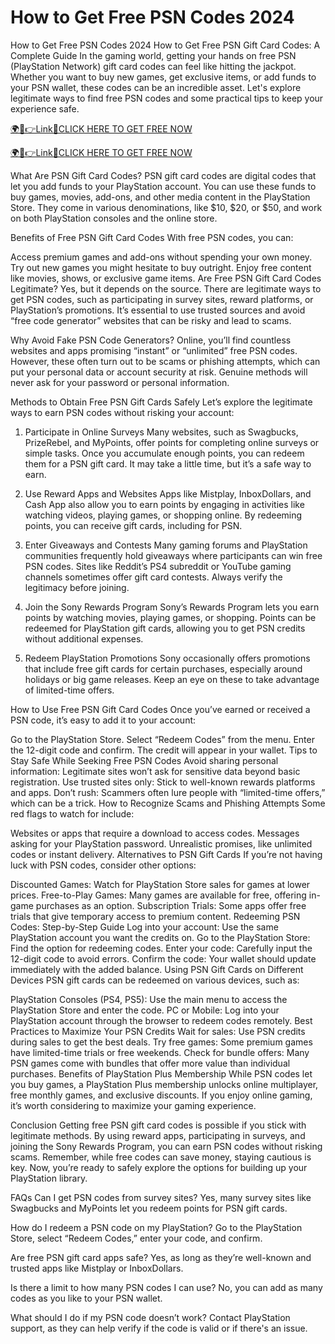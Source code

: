 # How to Get Free PSN Codes 2024
How to Get Free PSN Codes 2024
How to Get Free PSN Gift Card Codes: A Complete Guide
In the gaming world, getting your hands on free PSN (PlayStation Network) gift card codes can feel like hitting the jackpot. Whether you want to buy new games, get exclusive items, or add funds to your PSN wallet, these codes can be an incredible asset. Let's explore legitimate ways to find free PSN codes and some practical tips to keep your experience safe.

<a href="https://spacezones.org/rallgift.html" rel="nofollow">🌍📱👉Link📲CLICK HERE TO GET FREE NOW</a>

<a href="https://spacezones.org/rallgift.html" rel="nofollow">🌍📱👉Link📲CLICK HERE TO GET FREE NOW</a>


What Are PSN Gift Card Codes?
PSN gift card codes are digital codes that let you add funds to your PlayStation account. You can use these funds to buy games, movies, add-ons, and other media content in the PlayStation Store. They come in various denominations, like $10, $20, or $50, and work on both PlayStation consoles and the online store.

Benefits of Free PSN Gift Card Codes
With free PSN codes, you can:

Access premium games and add-ons without spending your own money.
Try out new games you might hesitate to buy outright.
Enjoy free content like movies, shows, or exclusive game items.
Are Free PSN Gift Card Codes Legitimate?
Yes, but it depends on the source. There are legitimate ways to get PSN codes, such as participating in survey sites, reward platforms, or PlayStation’s promotions. It’s essential to use trusted sources and avoid “free code generator” websites that can be risky and lead to scams.

Why Avoid Fake PSN Code Generators?
Online, you’ll find countless websites and apps promising “instant” or “unlimited” free PSN codes. However, these often turn out to be scams or phishing attempts, which can put your personal data or account security at risk. Genuine methods will never ask for your password or personal information.

Methods to Obtain Free PSN Gift Cards Safely
Let’s explore the legitimate ways to earn PSN codes without risking your account:

1. Participate in Online Surveys
Many websites, such as Swagbucks, PrizeRebel, and MyPoints, offer points for completing online surveys or simple tasks. Once you accumulate enough points, you can redeem them for a PSN gift card. It may take a little time, but it’s a safe way to earn.

2. Use Reward Apps and Websites
Apps like Mistplay, InboxDollars, and Cash App also allow you to earn points by engaging in activities like watching videos, playing games, or shopping online. By redeeming points, you can receive gift cards, including for PSN.

3. Enter Giveaways and Contests
Many gaming forums and PlayStation communities frequently hold giveaways where participants can win free PSN codes. Sites like Reddit’s PS4 subreddit or YouTube gaming channels sometimes offer gift card contests. Always verify the legitimacy before joining.

4. Join the Sony Rewards Program
Sony’s Rewards Program lets you earn points by watching movies, playing games, or shopping. Points can be redeemed for PlayStation gift cards, allowing you to get PSN credits without additional expenses.

5. Redeem PlayStation Promotions
Sony occasionally offers promotions that include free gift cards for certain purchases, especially around holidays or big game releases. Keep an eye on these to take advantage of limited-time offers.

How to Use Free PSN Gift Card Codes
Once you’ve earned or received a PSN code, it’s easy to add it to your account:

Go to the PlayStation Store.
Select “Redeem Codes” from the menu.
Enter the 12-digit code and confirm.
The credit will appear in your wallet.
Tips to Stay Safe While Seeking Free PSN Codes
Avoid sharing personal information: Legitimate sites won’t ask for sensitive data beyond basic registration.
Use trusted sites only: Stick to well-known rewards platforms and apps.
Don’t rush: Scammers often lure people with “limited-time offers,” which can be a trick.
How to Recognize Scams and Phishing Attempts
Some red flags to watch for include:

Websites or apps that require a download to access codes.
Messages asking for your PlayStation password.
Unrealistic promises, like unlimited codes or instant delivery.
Alternatives to PSN Gift Cards
If you’re not having luck with PSN codes, consider other options:

Discounted Games: Watch for PlayStation Store sales for games at lower prices.
Free-to-Play Games: Many games are available for free, offering in-game purchases as an option.
Subscription Trials: Some apps offer free trials that give temporary access to premium content.
Redeeming PSN Codes: Step-by-Step Guide
Log into your account: Use the same PlayStation account you want the credits on.
Go to the PlayStation Store: Find the option for redeeming codes.
Enter your code: Carefully input the 12-digit code to avoid errors.
Confirm the code: Your wallet should update immediately with the added balance.
Using PSN Gift Cards on Different Devices
PSN gift cards can be redeemed on various devices, such as:

PlayStation Consoles (PS4, PS5): Use the main menu to access the PlayStation Store and enter the code.
PC or Mobile: Log into your PlayStation account through the browser to redeem codes remotely.
Best Practices to Maximize Your PSN Credits
Wait for sales: Use PSN credits during sales to get the best deals.
Try free games: Some premium games have limited-time trials or free weekends.
Check for bundle offers: Many PSN games come with bundles that offer more value than individual purchases.
Benefits of PlayStation Plus Membership
While PSN codes let you buy games, a PlayStation Plus membership unlocks online multiplayer, free monthly games, and exclusive discounts. If you enjoy online gaming, it’s worth considering to maximize your gaming experience.

Conclusion
Getting free PSN gift card codes is possible if you stick with legitimate methods. By using reward apps, participating in surveys, and joining the Sony Rewards Program, you can earn PSN codes without risking scams. Remember, while free codes can save money, staying cautious is key. Now, you’re ready to safely explore the options for building up your PlayStation library.

FAQs
Can I get PSN codes from survey sites?
Yes, many survey sites like Swagbucks and MyPoints let you redeem points for PSN gift cards.

How do I redeem a PSN code on my PlayStation?
Go to the PlayStation Store, select “Redeem Codes,” enter your code, and confirm.

Are free PSN gift card apps safe?
Yes, as long as they’re well-known and trusted apps like Mistplay or InboxDollars.

Is there a limit to how many PSN codes I can use?
No, you can add as many codes as you like to your PSN wallet.

What should I do if my PSN code doesn’t work?
Contact PlayStation support, as they can help verify if the code is valid or if there's an issue.
